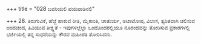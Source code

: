 +++
title = "028 ಬವರಿಯಲಿ ಪಯಪಾಡಿನಲಿ"

+++
28. ತಿರುಗುವಿಕೆ, ಹೆಜ್ಜೆ ಹಾಕುವ ರೀತಿ, ಮೈಕಾಂತಿ, ಚಾತುರ್ಯ, ಅಟಾಟೋಪ, ವಿಲಾಸ, ತ್ವರಿತವಾಗಿ ಚಲಿಸುವ ಅಂದಚಂದ, ತಿವಿಯುವ ತೀಕ್ಷ್ಣತೆ - ಇವುಗಳಲ್ಲೆಲ್ಲಾ ಒಂದೊಂದರಲ್ಲಿಯೂ ನೂರಂದವನ್ನು ತೋರಿಸುವ ಪ್ರಕಾರಗಳಲ್ಲಿ ಭರ್ಜಿಯಲ್ಲಿ ತನ್ನ ಸಾಧನೆಯನ್ನು ಕೌರವ ಮಹೀಪತಿ ತೋರಿಸಿದನು.
